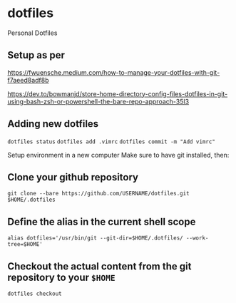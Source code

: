 # dotfiles
Personal Dotfiles

## Setup as per
https://fwuensche.medium.com/how-to-manage-your-dotfiles-with-git-f7aeed8adf8b

https://dev.to/bowmanjd/store-home-directory-config-files-dotfiles-in-git-using-bash-zsh-or-powershell-the-bare-repo-approach-35l3

## Adding new dotfiles
`dotfiles status`
`dotfiles add .vimrc`
`dotfiles commit -m "Add vimrc"`

Setup environment in a new computer
Make sure to have git installed, then:
## Clone your github repository
`git clone --bare https://github.com/USERNAME/dotfiles.git $HOME/.dotfiles`
## Define the alias in the current shell scope
`alias dotfiles='/usr/bin/git --git-dir=$HOME/.dotfiles/ --work-tree=$HOME'`
## Checkout the actual content from the git repository to your `$HOME`
`dotfiles checkout`
